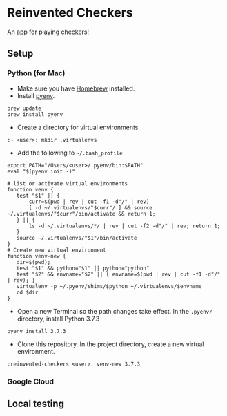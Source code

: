 # Reinvented Checkers

An app for playing checkers!

## Setup

### Python (for Mac)

- Make sure you have [Homebrew](https://brew.sh/) installed.
- Install [pyenv](https://github.com/pyenv/pyenv).

```
brew update
brew install pyenv
```

- Create a directory for virtual environments

```
:~ <user>: mkdir .virtualenvs
```

- Add the following to `~/.bash_profile`

```
export PATH="/Users/<user>/.pyenv/bin:$PATH"
eval "$(pyenv init -)"

# list or activate virtual environments
function venv {
   test "$1" || {
       curr=$(pwd | rev | cut -f1 -d"/" | rev)
       [ -d ~/.virtualenvs/"$curr"/ ] && source ~/.virtualenvs/"$curr"/bin/activate && return 1;
   } || {
       ls -d ~/.virtualenvs/*/ | rev | cut -f2 -d"/" | rev; return 1;
   }
   source ~/.virtualenvs/"$1"/bin/activate
}
# Create new virtual environment
function venv-new {
   dir=$(pwd);
   test "$1" && python="$1" || python="python"
   test "$2" && envname="$2" || { envname=$(pwd | rev | cut -f1 -d"/" | rev); }
   virtualenv -p ~/.pyenv/shims/$python ~/.virtualenvs/$envname
   cd $dir
}
```

- Open a new Terminal so the path changes take effect. In the `.pyenv/` directory, install Python 3.7.3

```
pyenv install 3.7.3
```

- Clone this repository. In the project directory, create a new virtual environment.

```
:reinvented-checkers <user>: venv-new 3.7.3
```

### Google Cloud

## Local testing
